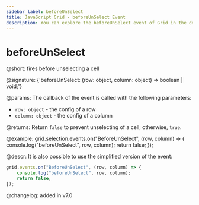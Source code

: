 ```yaml
---
sidebar_label: beforeUnSelect
title: JavaScript Grid - beforeUnSelect Event 
description: You can explore the beforeUnSelect event of Grid in the documentation of the DHTMLX JavaScript UI library. Browse developer guides and API reference, try out code examples and live demos, and download a free 30-day evaluation version of DHTMLX Suite.
---
```


# beforeUnSelect

@short: fires before unselecting a cell

@signature: {'beforeUnSelect: (row: object, column: object) => boolean | void;'}

@params:
The callback of the event is called with the following parameters:

- `row: object` - the config of a row
- `column: object` - the config of a column

@returns:
Return `false` to prevent unselecting of a cell; otherwise, `true`.

@example:
grid.selection.events.on("BeforeUnSelect", (row, column) => {
    console.log("beforeUnSelect", row, column); 
    return false;
});

@descr:
It is also possible to use the simplified version of the event:

~~~js
grid.events.on("BeforeUnSelect", (row, column) => {
    console.log("beforeUnSelect", row, column); 
    return false;
});
~~~

@changelog:
added in v7.0

[comment]: # (@relatedapi: grid/api/selection/selection_enable_method.md)
